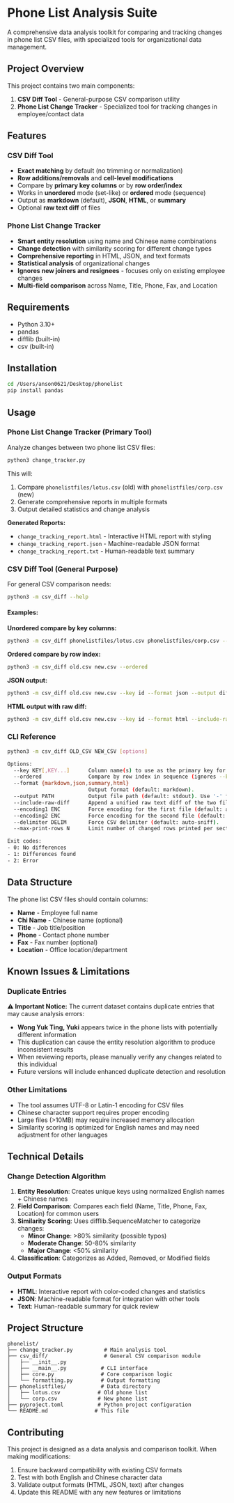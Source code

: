 # Phone List Analysis Suite

A comprehensive data analysis toolkit for comparing and tracking changes in phone list CSV files, with specialized tools for organizational data management.

## Project Overview

This project contains two main components:

1. **CSV Diff Tool** - General-purpose CSV comparison utility
2. **Phone List Change Tracker** - Specialized tool for tracking changes in employee/contact data

## Features

### CSV Diff Tool
- **Exact matching** by default (no trimming or normalization)
- **Row additions/removals** and **cell-level modifications**
- Compare by **primary key columns** or by **row order/index**
- Works in **unordered** mode (set-like) or **ordered** mode (sequence)
- Output as **markdown** (default), **JSON**, **HTML**, or **summary**
- Optional **raw text diff** of files

### Phone List Change Tracker
- **Smart entity resolution** using name and Chinese name combinations
- **Change detection** with similarity scoring for different change types
- **Comprehensive reporting** in HTML, JSON, and text formats
- **Statistical analysis** of organizational changes
- **Ignores new joiners and resignees** - focuses only on existing employee changes
- **Multi-field comparison** across Name, Title, Phone, Fax, and Location

## Requirements

- Python 3.10+
- pandas
- difflib (built-in)
- csv (built-in)

## Installation

```bash
cd /Users/anson0621/Desktop/phonelist
pip install pandas
```

## Usage

### Phone List Change Tracker (Primary Tool)

Analyze changes between two phone list CSV files:

```bash
python3 change_tracker.py
```

This will:
1. Compare `phonelistfiles/lotus.csv` (old) with `phonelistfiles/corp.csv` (new)
2. Generate comprehensive reports in multiple formats
3. Output detailed statistics and change analysis

**Generated Reports:**
- `change_tracking_report.html` - Interactive HTML report with styling
- `change_tracking_report.json` - Machine-readable JSON format
- `change_tracking_report.txt` - Human-readable text summary

### CSV Diff Tool (General Purpose)

For general CSV comparison needs:

```bash
python3 -m csv_diff --help
```

#### Examples:

**Unordered compare by key columns:**
```bash
python3 -m csv_diff phonelistfiles/lotus.csv phonelistfiles/corp.csv --key "Name"
```

**Ordered compare by row index:**
```bash
python3 -m csv_diff old.csv new.csv --ordered
```

**JSON output:**
```bash
python3 -m csv_diff old.csv new.csv --key id --format json --output diff.json
```

**HTML output with raw diff:**
```bash
python3 -m csv_diff old.csv new.csv --key id --format html --include-raw-diff
```

### CLI Reference

```bash
python3 -m csv_diff OLD_CSV NEW_CSV [options]

Options:
  --key KEY[,KEY...]      Column name(s) to use as the primary key for matching rows (unordered comparison).
  --ordered               Compare by row index in sequence (ignores --key).
  --format {markdown,json,summary,html}
                          Output format (default: markdown).
  --output PATH           Output file path (default: stdout). Use '-' for stdout.
  --include-raw-diff      Append a unified raw text diff of the two files.
  --encoding1 ENC         Force encoding for the first file (default: auto).
  --encoding2 ENC         Force encoding for the second file (default: auto).
  --delimiter DELIM       Force CSV delimiter (default: auto-sniff).
  --max-print-rows N      Limit number of changed rows printed per section (default: 1000).

Exit codes:
- 0: No differences
- 1: Differences found
- 2: Error
```

## Data Structure

The phone list CSV files should contain columns:
- **Name** - Employee full name
- **Chi Name** - Chinese name (optional)
- **Title** - Job title/position
- **Phone** - Contact phone number
- **Fax** - Fax number (optional)
- **Location** - Office location/department

## Known Issues & Limitations

### Duplicate Entries
**⚠️ Important Notice:** The current dataset contains duplicate entries that may cause analysis errors:

- **Wong Yuk Ting, Yuki** appears twice in the phone lists with potentially different information
- This duplication can cause the entity resolution algorithm to produce inconsistent results
- When reviewing reports, please manually verify any changes related to this individual
- Future versions will include enhanced duplicate detection and resolution

### Other Limitations
- The tool assumes UTF-8 or Latin-1 encoding for CSV files
- Chinese character support requires proper encoding
- Large files (>10MB) may require increased memory allocation
- Similarity scoring is optimized for English names and may need adjustment for other languages

## Technical Details

### Change Detection Algorithm
1. **Entity Resolution**: Creates unique keys using normalized English names + Chinese names
2. **Field Comparison**: Compares each field (Name, Title, Phone, Fax, Location) for common users
3. **Similarity Scoring**: Uses difflib.SequenceMatcher to categorize changes:
   - **Minor Change**: >80% similarity (possible typos)
   - **Moderate Change**: 50-80% similarity
   - **Major Change**: <50% similarity
4. **Classification**: Categorizes as Added, Removed, or Modified fields

### Output Formats
- **HTML**: Interactive report with color-coded changes and statistics
- **JSON**: Machine-readable format for integration with other tools
- **Text**: Human-readable summary for quick review

## Project Structure

```
phonelist/
├── change_tracker.py          # Main analysis tool
├── csv_diff/                  # General CSV comparison module
│   ├── __init__.py
│   ├── __main__.py           # CLI interface
│   ├── core.py               # Core comparison logic
│   └── formatting.py         # Output formatting
├── phonelistfiles/           # Data directory
│   ├── lotus.csv            # Old phone list
│   └── corp.csv             # New phone list
├── pyproject.toml           # Python project configuration
└── README.md               # This file
```

## Contributing

This project is designed as a data analysis and comparison toolkit. When making modifications:

1. Ensure backward compatibility with existing CSV formats
2. Test with both English and Chinese character data
3. Validate output formats (HTML, JSON, text) after changes
4. Update this README with any new features or limitations


